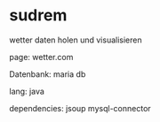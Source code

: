 # sudrem
wetter daten holen und visualisieren


page: wetter.com

Datenbank: maria db

lang: java

dependencies: 
	jsoup
	mysql-connector



